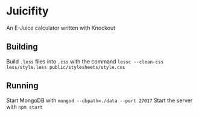 # Juicifity
An E-Juice calculator written with Knockout

## Building
Build `.less` files into `.css` with the command `lessc --clean-css less/style.less public/stylesheets/style.css`

## Running
Start MongoDB with `mongod --dbpath=./data --port 27017`
Start the server with `npm start`
